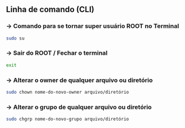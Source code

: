 ## Linha de comando (CLI)

### → **Comando para se tornar super usuário ROOT no Terminal**
```bash 
sudo su
```

### → **Sair do ROOT / Fechar o terminal**
```bash 
exit
```

### → **Alterar o owner de qualquer arquivo ou diretório**
```bash 
sudo chown nome-do-novo-owner arquivo/diretório 
```

### → **Alterar o grupo de qualquer arquivo ou diretório**
```bash 
sudo chgrp nome-do-novo-grupo arquivo/diretório
```
